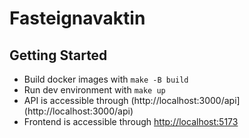 # Fasteignavaktin

## Getting Started

* Build docker images with `make -B build`
* Run dev environment with `make up`
* API is accessible through (http://localhost:3000/api](http://localhost:3000/api)
* Frontend is accessible through [http://localhost:5173](http://localhost:5173)
